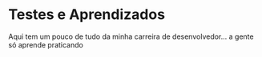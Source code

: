# Testes e Aprendizados
 
Aqui tem um pouco de tudo da minha carreira de desenvolvedor... a gente só aprende praticando
